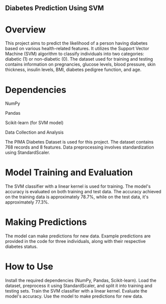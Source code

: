 ## Diabetes Prediction Using SVM

# Overview

This project aims to predict the likelihood of a person having diabetes based on various health-related features. It utilizes the Support Vector Machine (SVM) algorithm to classify individuals into two categories: diabetic (1) or non-diabetic (0). The dataset used for training and testing contains information on pregnancies, glucose levels, blood pressure, skin thickness, insulin levels, BMI, diabetes pedigree function, and age.

# Dependencies

NumPy

Pandas

Scikit-learn (for SVM model)

Data Collection and Analysis

The PIMA Diabetes Dataset is used for this project. The dataset contains 768 records and 8 features. Data preprocessing involves standardization using StandardScaler.

# Model Training and Evaluation

The SVM classifier with a linear kernel is used for training. The model's accuracy is evaluated on both training and test data. The accuracy achieved on the training data is approximately 78.7%, while on the test data, it's approximately 77.3%.

# Making Predictions

The model can make predictions for new data. Example predictions are provided in the code for three individuals, along with their respective diabetes status.

# How to Use

Install the required dependencies (NumPy, Pandas, Scikit-learn). Load the dataset, preprocess it using StandardScaler, and split it into training and testing sets. Train the SVM classifier with a linear kernel. Evaluate the model's accuracy. Use the model to make predictions for new data.
